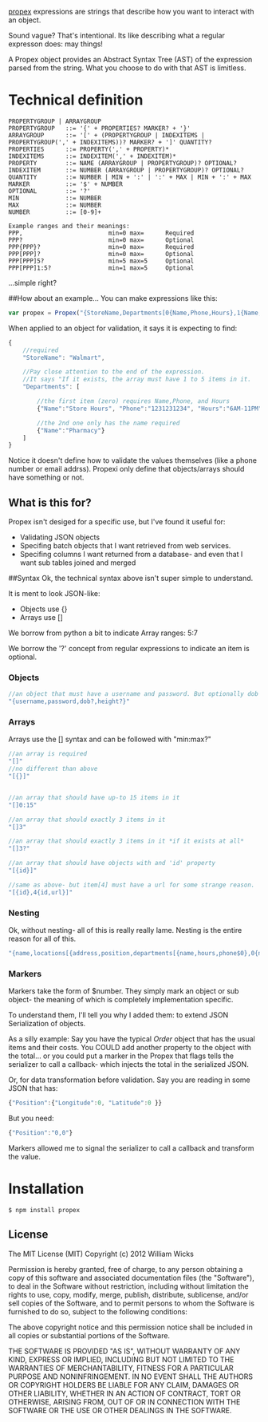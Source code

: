 [propex](http://williamwicks.github.com/propex) expressions are strings that describe how you want to interact with an object.

Sound vague? That's intentional. Its like describing what a regular expresson does: may things!

A Propex object provides an Abstract Syntax Tree (AST) of the expression parsed from the string. What you choose to do with that AST is limitless.

# Technical definition
	PROPERTYGROUP | ARRAYGROUP
	PROPERTYGROUP	::= '{' + PROPERTIES? MARKER? + '}'
	ARRAYGROUP		::= '[' + (PROPERTYGROUP | INDEXITEMS | PROPERTYGROUP(',' + INDEXITEMS))? MARKER? + ']' QUANTITY?
	PROPERTIES		::= PROPERTY(',' + PROPERTY)*
	INDEXITEMS		::= INDEXITEM(',' + INDEXITEM)*
	PROPERTY		::= NAME (ARRAYGROUP | PROPERTYGROUP)? OPTIONAL?
	INDEXITEM		::= NUMBER (ARRAYGROUP | PROPERTYGROUP)? OPTIONAL?
	QUANTITY		::= NUMBER | MIN + ':' | ':' + MAX | MIN + ':' + MAX
	MARKER			::= '$' + NUMBER
	OPTIONAL		::= '?'
	MIN				::= NUMBER
	MAX				::= NUMBER
	NUMBER			::= [0-9]+
	
	Example ranges and their meanings:
	PPP,						min=0 max=		Required
	PPP?						min=0 max=		Optional
	PPP{PPP}?					min=0 max=		Required
	PPP[PPP]?					min=0 max=		Optional
	PPP[PPP]5?					min=5 max=5		Optional
	PPP[PPP]1:5?				min=1 max=5		Optional


...simple right?


##How about an example...
You can make expressions like this:
```javascript
var propex = Propex("{StoreName,Departments[0{Name,Phone,Hours},1{Name,Phone?,Hours?}]1:5?}")
```

When applied to an object for validation, it says it is expecting to find:
```javascript
{
	//required
	"StoreName": "Walmart",

	//Pay close attention to the end of the expression.
	//It says "If it exists, the array must have 1 to 5 items in it.
	"Departments": [

		//the first item (zero) requires Name,Phone, and Hours
		{"Name":"Store Hours", "Phone":"1231231234", "Hours":"6AM-11PM"},

		//the 2nd one only has the name required
		{"Name":"Pharmacy"}
	]
}
```

Notice it doesn't define how to validate the values themselves (like a phone number or email addrss). Propexi only define that objects/arrays should have something or not.


## What is this for?
Propex isn't desiged for a specific use, but I've found it useful for:

- Validating JSON objects
- Specifing batch objects that I want retrieved from web services.
- Specifing columns I want returned from a database- and even that I want sub tables joined and merged

##Syntax
Ok, the technical syntax above isn't super simple to understand.

It is ment to look JSON-like:
- Objects use {}
- Arrays use []

We borrow from python a bit to indicate Array ranges: 5:7

We borrow the '?' concept from regular expressions to indicate an item is optional.

### Objects
```javascript
//an object that must have a username and password. But optionally dob and height.
"{username,password,dob?,height?}"
```

### Arrays
Arrays use the [] syntax and can be followed with "min:max?"

```javascript
//an array is required
"[]"
//no different than above
"[{}]"


//an array that should have up-to 15 items in it
"[]0:15"

//an array that should exactly 3 items in it
"[]3"

//an array that should exactly 3 items in it *if it exists at all*
"[]3?"

//an array that should have objects with and 'id' property 
"[{id}]"

//same as above- but item[4] must have a url for some strange reason.
"[{id},4{id,url}]"
```

### Nesting
Ok, without nesting- all of this is really really lame. Nesting is the entire reason for all of this.

```javascript
"{name,locations[{address,position,departments[{name,hours,phone$0},0{name,hours?,phone?}$1],website,storeid}$1]$42}"
```


### Markers
Markers take the form of $number. They simply mark an object or sub object- the meaning of which is completely implementation specific.

To understand them, I'll tell you why I added them: to extend JSON Serialization of objects.

As a silly example: Say you have the typical *Order* object that has the usual items and their costs. You COULD add another property to the object with the total... or you could 
put a marker in the Propex that flags tells the serializer to call a callback- which injects the total in the serialized JSON.

Or, for data transformation before validation. Say you are reading in some JSON that has:
```javascript
{"Position":{"Longitude":0, "Latitude":0 }}
```

But you need:
```javascript
{"Position":"0,0"}
```

Markers allowed me to signal the serializer to call a callback and transform the value.


# Installation

    $ npm install propex

## License

The MIT License (MIT)
Copyright (c) 2012 William Wicks

Permission is hereby granted, free of charge, to any person obtaining a copy of
this software and associated documentation files (the "Software"), to deal in
the Software without restriction, including without limitation the rights to
use, copy, modify, merge, publish, distribute, sublicense, and/or sell copies of
the Software, and to permit persons to whom the Software is furnished to do so,
subject to the following conditions:

The above copyright notice and this permission notice shall be included in all
copies or substantial portions of the Software.

THE SOFTWARE IS PROVIDED "AS IS", WITHOUT WARRANTY OF ANY KIND, EXPRESS OR
IMPLIED, INCLUDING BUT NOT LIMITED TO THE WARRANTIES OF MERCHANTABILITY,
FITNESS FOR A PARTICULAR PURPOSE AND NONINFRINGEMENT. IN NO EVENT SHALL THE
AUTHORS OR COPYRIGHT HOLDERS BE LIABLE FOR ANY CLAIM, DAMAGES OR OTHER
LIABILITY, WHETHER IN AN ACTION OF CONTRACT, TORT OR OTHERWISE, ARISING FROM,
OUT OF OR IN CONNECTION WITH THE SOFTWARE OR THE USE OR OTHER DEALINGS IN THE
SOFTWARE.

